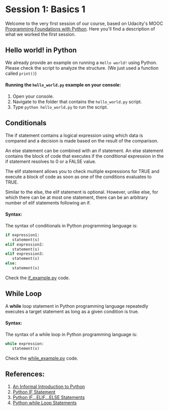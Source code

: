 # Session 1: Basics 1

Welcome to the very first session of our course, based on Udacity's MOOC [Programming Foundations with Python](https://www.udacity.com/course/programming-foundations-with-python--ud036). Here you'll find a description of what we worked the first session.

## Hello world! in Python

We already provide an example on running a `Hello world!` using Python. Please check the script to analyze the structure. (We just used a function called `print()`)

#### Running the `hello_world.py` example on your console:
1. Open your console.
2. Navigate to the folder that contains the `hello_world.py` script.
3. Type `python hello_world.py` to run the script.

## Conditionals
The if statement contains a logical expression using which data is compared and a decision is made based on the result of the comparison.

An else statement can be combined with an if statement. An else statement contains the block of code that executes if the conditional expression in the if statement resolves to 0 or a FALSE value.

The elif statement allows you to check multiple expressions for TRUE and execute a block of code as soon as one of the conditions evaluates to TRUE.

Similar to the else, the elif statement is optional. However, unlike else, for which there can be at most one statement, there can be an arbitrary number of elif statements following an if.

#### Syntax:
The syntax of conditionals in Python programming language is:
```python
if expression1:
   statement(s)
elif expression2:
   statement(s)
elif expression3:
   statement(s)
else:
   statement(s)
```
Check the [if_example.py](https://github.com/RodolfoFerro/muk/blob/master/Session01/if_example.py) code.


## While Loop
A **while** loop statement in Python programming language repeatedly executes a target statement as long as a given condition is true.

#### Syntax:
The syntax of a while loop in Python programming language is:
```python
while expression:
   statement(s)
```
Check the [while_example.py](https://github.com/RodolfoFerro/muk/blob/master/Session01/while_example.py) code.

## References:
1. [An Informal Introduction to Python](https://docs.python.org/3/tutorial/introduction.html)
2. [Python IF Statement](https://www.tutorialspoint.com/python/python_if_statement.htm)
3. [Python IF...ELIF...ELSE Statements](https://www.tutorialspoint.com/python/python_if_else.htm)
4. [Python while Loop Statements](https://www.tutorialspoint.com/python/python_while_loop.htm)
